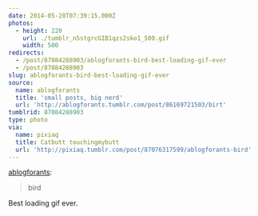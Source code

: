 ```yaml
---
date: 2014-05-28T07:39:15.000Z
photos:
  - height: 220
    url: ./tumblr_n5stgrcGIB1qzs2sko1_500.gif
    width: 500
redirects:
  - /post/87084288903/ablogforants-bird-best-loading-gif-ever
  - /post/87084288903
slug: ablogforants-bird-best-loading-gif-ever
source:
  name: ablogforants
  title: 'small posts, big nerd'
  url: 'http://ablogforants.tumblr.com/post/86169721503/birt'
tumblrid: 87084288903
type: photo
via:
  name: pixiaq
  title: Catbutt touchingmybutt
  url: 'http://pixiaq.tumblr.com/post/87076317599/ablogforants-bird'
---
```

<p><a class="tumblr_blog" href="http://ablogforants.tumblr.com/post/86169721503/birt">ablogforants</a>:</p>
<blockquote>
<p>bird</p>
</blockquote>

<p>Best loading gif ever.</p>
